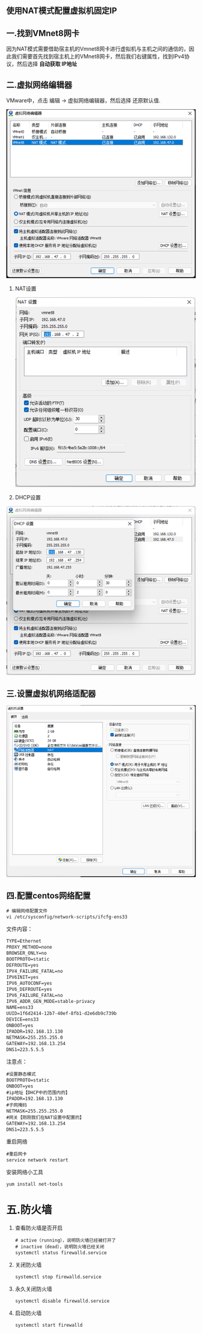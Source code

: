 ## 使用NAT模式配置虚拟机固定IP

## 一.找到VMnet8网卡

因为NAT模式需要借助宿主机的Vmnet8网卡进行虚拟机与主机之间的通信的，因此我们需要首先找到宿主机上的VMnet8网卡，然后我们右键属性，找到IPv4协议，然后选择 **自动获取 IP地址**

## 二.虚拟网络编辑器

VMware中，点击 编辑 -> 虚拟网络编辑器，然后选择 还原默认值.

![](../../..\image\os\linux\centos\cetos7_net_1.jpg)

1. NAT设置

   ![](../../..\image\os\linux\centos\cetos7_net_2.jpg)

2. DHCP设置

![](../../..\image\os\linux\centos\cetos7_net_3.jpg)

## 三.设置虚拟机网络适配器

![](../../..\image\os\linux\centos\cetos7_net_4.jpg)

## 四.配置centos网络配置

```
# 编辑网络配置文件
vi /etc/sysconfig/network-scripts/ifcfg-ens33
```

文件内容：

```
TYPE=Ethernet
PROXY_METHOD=none
BROWSER_ONLY=no
BOOTPROTO=static
DEFROUTE=yes
IPV4_FAILURE_FATAL=no
IPV6INIT=yes
IPV6_AUTOCONF=yes
IPV6_DEFROUTE=yes
IPV6_FAILURE_FATAL=no
IPV6_ADDR_GEN_MODE=stable-privacy
NAME=ens33
UUID=1f6d2414-12b7-40ef-8fb1-d2e6db9c739b
DEVICE=ens33
ONBOOT=yes
IPADDR=192.168.13.130
NETMASK=255.255.255.0
GATEWAY=192.168.13.254
DNS1=223.5.5.5
```

注意点：

```
#设置静态模式
BOOTPROTO=static
ONBOOT=yes
#ip地址【DHCP中的范围内的】
IPADDR=192.168.13.130 
#子网掩码
NETMASK=255.255.255.0
#网关【刚刚我们在NAT设置中配置的】
GATEWAY=192.168.13.254
DNS1=223.5.5.5
```

重启网络

```
#重启网卡
service network restart
```

安装网络小工具

```
yum install net-tools
```



# 五.防火墙

1. 查看防火墙是否开启

   ```
   # active（running），说明防火墙已经被打开了
   # inactive（dead），说明防火墙已经关闭
   systemctl status firewalld.service
   ```

2. 关闭防火墙

   ```
   systemctl stop firewalld.service
   ```

3. 永久关闭防火墙

   ```
   systemctl disable firewalld.service
   ```

4. 启动防火墙 

   ```
   systemctl start firewalld
   ```
